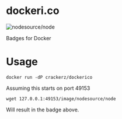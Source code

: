 dockeri.co
==========

![nodesource/node](https://raw.githubusercontent.com/wblankenship/dockeri.co/master/example/node.png)

Badges for Docker

Usage
===

`docker run -dP crackerz/dockerico`

Assuming this starts on port 49153

`wget 127.0.0.1:49153/image/nodesource/node`

Will result in the badge above.
